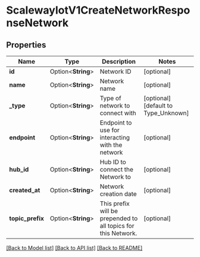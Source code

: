 # ScalewayIotV1CreateNetworkResponseNetwork

## Properties

Name | Type | Description | Notes
------------ | ------------- | ------------- | -------------
**id** | Option<**String**> | Network ID | [optional]
**name** | Option<**String**> | Network name | [optional]
**_type** | Option<**String**> | Type of network to connect with | [optional][default to Type_Unknown]
**endpoint** | Option<**String**> | Endpoint to use for interacting with the network | [optional]
**hub_id** | Option<**String**> | Hub ID to connect the Network to | [optional]
**created_at** | Option<**String**> | Network creation date | [optional]
**topic_prefix** | Option<**String**> | This prefix will be prepended to all topics for this Network. | [optional]

[[Back to Model list]](../README.md#documentation-for-models) [[Back to API list]](../README.md#documentation-for-api-endpoints) [[Back to README]](../README.md)



